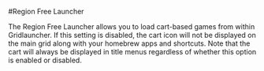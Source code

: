 #Region Free Launcher

The Region Free Launcher allows you to load cart-based games from within Gridlauncher. If this setting is disabled, the cart icon will not be displayed on the main grid along with your homebrew apps and shortcuts. Note that the cart will always be displayed in title menus regardless of whether this option is enabled or disabled.